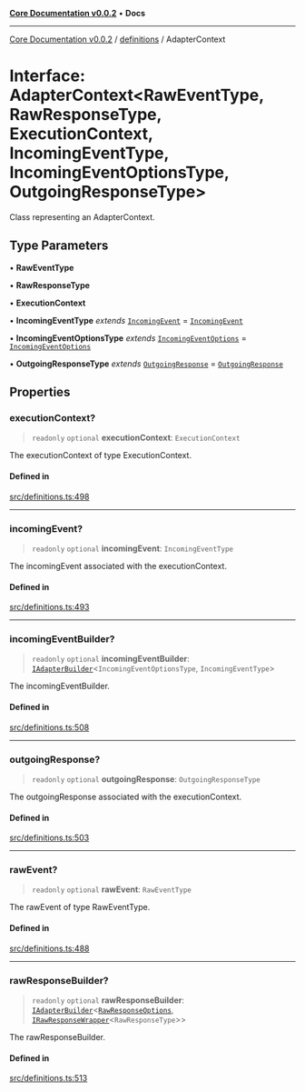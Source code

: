 [**Core Documentation v0.0.2**](../../README.md) • **Docs**

***

[Core Documentation v0.0.2](../../modules.md) / [definitions](../README.md) / AdapterContext

# Interface: AdapterContext\<RawEventType, RawResponseType, ExecutionContext, IncomingEventType, IncomingEventOptionsType, OutgoingResponseType\>

Class representing an AdapterContext.

## Type Parameters

• **RawEventType**

• **RawResponseType**

• **ExecutionContext**

• **IncomingEventType** *extends* [`IncomingEvent`](../../events/IncomingEvent/classes/IncomingEvent.md) = [`IncomingEvent`](../../events/IncomingEvent/classes/IncomingEvent.md)

• **IncomingEventOptionsType** *extends* [`IncomingEventOptions`](../../events/IncomingEvent/interfaces/IncomingEventOptions.md) = [`IncomingEventOptions`](../../events/IncomingEvent/interfaces/IncomingEventOptions.md)

• **OutgoingResponseType** *extends* [`OutgoingResponse`](../../events/OutgoingResponse/classes/OutgoingResponse.md) = [`OutgoingResponse`](../../events/OutgoingResponse/classes/OutgoingResponse.md)

## Properties

### executionContext?

> `readonly` `optional` **executionContext**: `ExecutionContext`

The executionContext of type ExecutionContext.

#### Defined in

[src/definitions.ts:498](https://github.com/stonemjs/core/blob/aa2a76ee3b0b5f73fa20c9cec0decb9263cddbc2/src/definitions.ts#L498)

***

### incomingEvent?

> `readonly` `optional` **incomingEvent**: `IncomingEventType`

The incomingEvent associated with the executionContext.

#### Defined in

[src/definitions.ts:493](https://github.com/stonemjs/core/blob/aa2a76ee3b0b5f73fa20c9cec0decb9263cddbc2/src/definitions.ts#L493)

***

### incomingEventBuilder?

> `readonly` `optional` **incomingEventBuilder**: [`IAdapterBuilder`](IAdapterBuilder.md)\<`IncomingEventOptionsType`, `IncomingEventType`\>

The incomingEventBuilder.

#### Defined in

[src/definitions.ts:508](https://github.com/stonemjs/core/blob/aa2a76ee3b0b5f73fa20c9cec0decb9263cddbc2/src/definitions.ts#L508)

***

### outgoingResponse?

> `readonly` `optional` **outgoingResponse**: `OutgoingResponseType`

The outgoingResponse associated with the executionContext.

#### Defined in

[src/definitions.ts:503](https://github.com/stonemjs/core/blob/aa2a76ee3b0b5f73fa20c9cec0decb9263cddbc2/src/definitions.ts#L503)

***

### rawEvent?

> `readonly` `optional` **rawEvent**: `RawEventType`

The rawEvent of type RawEventType.

#### Defined in

[src/definitions.ts:488](https://github.com/stonemjs/core/blob/aa2a76ee3b0b5f73fa20c9cec0decb9263cddbc2/src/definitions.ts#L488)

***

### rawResponseBuilder?

> `readonly` `optional` **rawResponseBuilder**: [`IAdapterBuilder`](IAdapterBuilder.md)\<[`RawResponseOptions`](RawResponseOptions.md), [`IRawResponseWrapper`](IRawResponseWrapper.md)\<`RawResponseType`\>\>

The rawResponseBuilder.

#### Defined in

[src/definitions.ts:513](https://github.com/stonemjs/core/blob/aa2a76ee3b0b5f73fa20c9cec0decb9263cddbc2/src/definitions.ts#L513)

